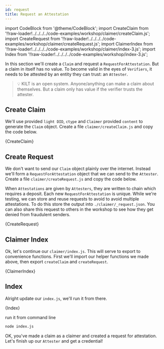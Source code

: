 ```yaml
---
id: request
title: Request an Attestation
---
```


import CodeBlock from '@theme/CodeBlock';
import CreateClaim from '!!raw-loader!../../../../code-examples/workshop/claimer/createClaim.js';
import CreateRequest from '!!raw-loader!../../../../code-examples/workshop/claimer/createRequest.js';
import ClaimerIndex from '!!raw-loader!../../../../code-examples/workshop/claimer/index-3.js';
import Index from '!!raw-loader!../../../../code-examples/workshop/index-3.js';

In this section we'll create a `Claim` and request a `RequestForAttestation`.
But a claim in itself has no value. To become valid in the eyes of `Verifiers`,
it needs to be attested by an entity they can trust: an `Attester`.

> 💡 KILT is an open system.
> Anyone/anything can make a claim about themselves. But a claim only has value if the verifier trusts the attester.

## Create Claim

 We'll use provided `light DID`, `ctype` and `Claimer` provided `content` to generate the `Claim` object. Create a file `claimer/createClaim.js` and copy the code below.

<CodeBlock className="language-js" title="claimer/createClaim.js">
  {CreateClaim}
</CodeBlock>

## Create Request

We don't want to send our `Claim` object plainly over the internet. Instead
we'll form a `RequestForAttestation` object that we can send to the `Attester`.
Create a file `claimer/createRequest.js` and copy the code below.

When `Attestations` are given by `Attesters`, they are written to chain which requires a deposit. Each new `RequestForAttestation` is unique. While we're testing, we can store and reuse requests to avoid to avoid
multiple attestations. To do this store the output into `./claimer/_request.json`. You can also share this
request to others in the workshop to see how they get denied from fraudulent senders.

<CodeBlock className="language-js">
  {CreateRequest}
</CodeBlock>

## Claimer Index

Ok, let's continue our `claimer/index.js`. This will serve to export to convenience functions.
First we'll import our helper functions we made above, then export `createClaim` and `createRequest`.

<CodeBlock className="language-js">
  {ClaimerIndex}
</CodeBlock>

## Index

Alright update our `index.js`, we'll run it from there.

<CodeBlock className="language-js">
  {Index}
</CodeBlock>

run it from command line
```bash
node index.js
```

OK, you've made a claim as a <span class="label-role claimer">claimer</span> and
created a request for attestation. Let's finish up our `Attester` and get a credential!
